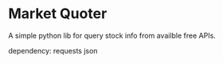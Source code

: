# Market Quoter
A simple python lib for query stock info from availble free APIs.

dependency:
requests
json

